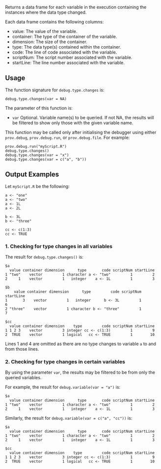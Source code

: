Returns a data frame for each variable in the execution containing the instances 
where the data type changed. 

Each data frame contains the following columns:
* value: The value of the variable.
* container: The type of the container of the variable.
* dimension: The size of the container.
* type: The data type(s) contained within the container.
* code: The line of code associated with the variable.
* scriptNum: The script number associated with the variable.
* startLine: The line number associated with the variable.


## Usage

The function signature for `debug.type.changes` is:
```
debug.type.changes(var = NA)
```

The parameter of this function is:
* `var` Optional. Variable name(s) to be queried. If not NA, the results 
will be filtered to show only those with the given variable name.

This function may be called only after initialising the debugger using either 
`prov.debug`, `prov.debug.run`, or `prov.debug.file`. For example:
```
prov.debug.run("myScript.R")
debug.type.changes()
debug.type.changes(var = "x")
debug.type.changes(var = c("a", "b"))
```

## Output Examples

Let `myScript.R` be the following:
```
a <- "one"
a <- "two"
a <- 1L
a <- 2L

b <- 3L
b <- "three"

cc <- c(1:3)
cc <- TRUE
```

### 1. Checking for type changes in all variables
The result for `debug.type.changes()` is:
```
$a
  value container dimension      type       code scriptNum startLine
1 "two"    vector         1 character a <- "two"         1         2
2     1    vector         1   integer    a <- 1L         1         3

$b
    value container dimension      type         code scriptNum startLine
1       3    vector         1   integer      b <- 3L         1         6
2 "three"    vector         1 character b <- "three"         1         7

$cc
  value container dimension    type         code scriptNum startLine
1 1 2 3    vector         3 integer cc <- c(1:3)         1         9
2  TRUE    vector         1 logical   cc <- TRUE         1        10

```
Lines 1 and 4 are omitted as there are no type changes to variable `a` 
to and from those lines.

### 2. Checking for type changes in certain variables
By using the parameter `var`, the results may be filtered to be from
only the queried variables.

For example, the result for `debug.variable(var = "a")` is:
```
$a
  value container dimension      type       code scriptNum startLine
1 "two"    vector         1 character a <- "two"         1         2
2     1    vector         1   integer    a <- 1L         1         3
```

Similarly, the result for `debug.variable(var = c("a", "cc"))` is:
```
$a
  value container dimension      type       code scriptNum startLine
1 "two"    vector         1 character a <- "two"         1         2
2     1    vector         1   integer    a <- 1L         1         3

$cc
  value container dimension    type         code scriptNum startLine
1 1 2 3    vector         3 integer cc <- c(1:3)         1         9
2  TRUE    vector         1 logical   cc <- TRUE         1        10
```